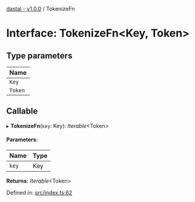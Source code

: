 [dastal - v1.0.0](../README.md) / TokenizeFn

# Interface: TokenizeFn<Key, Token\>

## Type parameters

| Name |
| :------ |
| `Key` |
| `Token` |

## Callable

▸ **TokenizeFn**(`key`: Key): *Iterable*<Token\>

#### Parameters:

| Name | Type |
| :------ | :------ |
| `key` | Key |

**Returns:** *Iterable*<Token\>

Defined in: [src/index.ts:62](https://github.com/havelessbemore/dastal/blob/27768c3/src/index.ts#L62)
